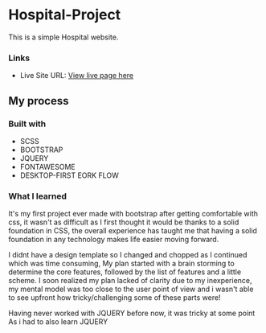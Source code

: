 # Hospital-Project
This is a simple Hospital website.

### Links
- Live Site URL: [View live page here](http://rest-country-api-eight.vercel.app/)

## My process

### Built with

- SCSS
- BOOTSTRAP
- JQUERY
- FONTAWESOME
- DESKTOP-FIRST EORK FLOW


### What I learned
It's my first project ever made with bootstrap after getting comfortable with css, 
it wasn't as difficult as I first thought it would be thanks to a solid foundation in CSS, the overall experience
has taught me that having a solid foundation in any technology makes life easier moving forward.

I didnt have a design template so I changed and chopped as I continued which was time consuming, 
My plan started with a brain storming to determine the core features,
followed by the list of features and a little scheme. I soon realized my plan lacked of clarity
due to my inexperience, my mental model was too close to the user point of view and i wasn't able to 
see upfront how tricky/challenging some of these parts were! 

Having never worked with JQUERY before now, it was tricky at some point As i had to also learn JQUERY

